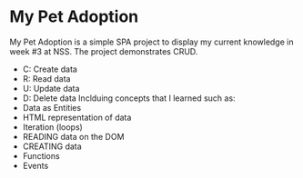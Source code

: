 
# My Pet Adoption

My Pet Adoption is a simple SPA project to display my current knowledge in week #3 at NSS.
The project demonstrates CRUD.
 - C: Create data
 - R: Read data
 - U: Update data
 - D: Delete data
 Inclduing concepts that I learned such as:
 - Data as Entities
 - HTML representation of data
 - Iteration (loops)
 - READING data on the DOM
 - CREATING data
 - Functions
 - Events
